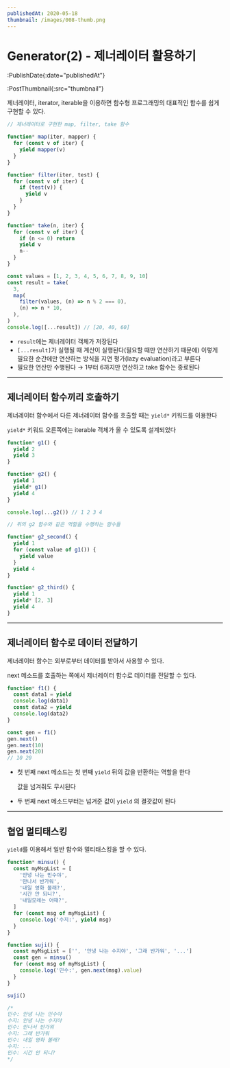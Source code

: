 ```yaml
---
publishedAt: 2020-05-18
thumbnail: /images/008-thumb.png
---
```


# Generator(2) - 제너레이터 활용하기

:PublishDate{:date="publishedAt"}

:PostThumbnail{:src="thumbnail"}

제너레이터, iterator, iterable을 이용하면 함수형 프로그래밍의 대표적인 함수를 쉽게 구현할 수 있다.

```javascript
// 제너레이터로 구현한 map, filter, take 함수

function* map(iter, mapper) {
  for (const v of iter) {
    yield mapper(v)
  }
}

function* filter(iter, test) {
  for (const v of iter) {
    if (test(v)) {
      yield v
    }
  }
}

function* take(n, iter) {
  for (const v of iter) {
    if (n <= 0) return
    yield v
    n--
  }
}

const values = [1, 2, 3, 4, 5, 6, 7, 8, 9, 10]
const result = take(
  3,
  map(
    filter(values, (n) => n % 2 === 0),
    (n) => n * 10,
  ),
)
console.log([...result]) // [20, 40, 60]
```

- `result`에는 제너레이터 객체가 저장된다
- `[...result]`가 실행될 때 계산이 실행된다(필요할 때만 연산하기 때문에)
  이렇게 필요한 순간에만 연산하는 방식을 지연 평가(lazy evaluation)라고 부른다
- 필요한 연산만 수행된다 → 1부터 6까지만 연산하고 take 함수는 종료된다

---

## 제너레이터 함수끼리 호출하기

제너레이터 함수에서 다른 제너레이터 함수를 호출할 때는 `yield*` 키워드를 이용한다

`yield*` 키워드 오른쪽에는 iterable 객체가 올 수 있도록 설계되었다

```javascript
function* g1() {
  yield 2
  yield 3
}

function* g2() {
  yield 1
  yield* g1()
  yield 4
}

console.log(...g2()) // 1 2 3 4
```

```javascript
// 위의 g2 함수와 같은 역할을 수행하는 함수들

function* g2_second() {
  yield 1
  for (const value of g1()) {
    yield value
  }
  yield 4
}

function* g2_third() {
  yield 1
  yield* [2, 3]
  yield 4
}
```

---

## 제너레이터 함수로 데이터 전달하기

제너레이터 함수는 외부로부터 데이터를 받아서 사용할 수 있다.

next 메소드를 호출하는 쪽에서 제너레이터 함수로 데이터를 전달할 수 있다.

```javascript
function* f1() {
  const data1 = yield
  console.log(data1)
  const data2 = yield
  console.log(data2)
}

const gen = f1()
gen.next()
gen.next(10)
gen.next(20)
// 10 20
```

- 첫 번째 next 메소드는 첫 번째 `yield` 뒤의 값을 반환하는 역할을 한다

  값을 넘겨줘도 무시된다

- 두 번째 next 메소드부터는 넘겨준 값이 `yield` 의 결괏값이 된다

---

## 협업 멀티태스킹

`yield`를 이용해서 일반 함수와 멀티태스킹을 할 수 있다.

```javascript
function* minsu() {
  const myMsgList = [
    '안녕 나는 민수야',
    '만나서 반가워',
    '내일 영화 볼래?',
    '시간 안 되니?',
    '내일모레는 어때?',
  ]
  for (const msg of myMsgList) {
    console.log('수지:', yield msg)
  }
}

function suji() {
  const myMsgList = ['', '안녕 나는 수지야', '그래 반가워', '...']
  const gen = minsu()
  for (const msg of myMsgList) {
    console.log('민수:', gen.next(msg).value)
  }
}

suji()

/*
민수: 안녕 나는 민수야
수지: 안녕 나는 수지야
민수: 만나서 반가워
수지: 그래 반가워
민수: 내일 영화 볼래?
수지: ...
민수: 시간 안 되니?
*/
```
